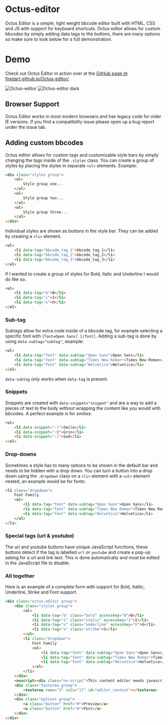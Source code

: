 # Octus-editor
Octus Editor is a simple, light weight bbcode editor built with HTML, CSS and JS with support for keyboard shortcuts. Octus editor allows for custom bbcodes by simply adding data tags to the buttons, there are many options so make sure to look below for a full demonstration.

# Demo
Check out Octus Editor in action over at the [GitHub page @ firedart.github.io/Octus-editor/](http://firedart.github.io/Octus-editor/).

![Octus-editor](http://i.imgur.com/xdGdPnl.jpg)
![Octus-editor dark](http://i.imgur.com/BwUL3Qf.jpg)

## Browser Support
Octus Editor works in most modern browsers and has legacy code for older IE versions. If you find a compatibility issue please open up a bug report under the issue tab.

## Adding custom bbcodes
Octus editor allows for custom tags and customizable style bars by simply changing the tags inside of the `.styles` class. You can create a group of styles by placing the styles in separate `<ul>` elements. Example:
```html
<div class="styles group">
	<ul>
		Style group one...
	</ul>
	<ul>
		Style group two...
	</ul>
	<ul>
		Style group three...
	</ul>
</div>
```

Individual styles are shown as buttons in the style bar. They can be added by creating a `<li>` element.
```html
<ul>
	<li data-tag="bbcode_tag_1">bbcode_tag_1</li>
	<li data-tag="bbcode_tag_2">bbcode_tag_2</li>
	<li data-tag="bbcode_tag_3">bbcode_tag_3</li>
</ul>
```

If I wanted to create a group of styles for Bold, Italic and Underline I would do like so.
```html
<ul>
	<li data-tag="b">B</li>
	<li data-tag="i">I</li>
	<li data-tag="u">U</li>
</ul>
```

### Sub-tag
Subtags allow for extra code inside of a bbcode tag, for example selecting a specific font with `[font=Open Sans] [/font]`. Adding a sub-tag is done by using `data-subtag="subtag"`, example:
```html
<ul>
	<li data-tag="font" data-subtag="Open Sans">Open Sans</li>
	<li data-tag="font" data-subtag="Times New Roman">Times New Roman</li>
	<li data-tag="font" data-subtag="Helvetica">Helvetica</li>
</ul>
```

`data-subtag` only works when `data-tag` is present.

### Snippets
Snippets are created with `data-snippet="snippet"` and are a way to add a pieces of text to the body without wrapping the content like you would with bbcodes. A perfect example is for smilies:
```html
<ul>
	<li data-snippet=":)">Smile</li>
	<li data-snippet=":D">Grin</li>
	<li data-snippet=":(">Sad</li>
</ul>
```

### Drop-downs
Sometimes a style has to many options to be shown in the default bar and needs to be hidden with a drop down. You can turn a button into a drop down using the `.dropdown` class on a `<li>` element with a `<ul>` element nested, an example would be for fonts:
```html
<li class="dropdown">
	Font Family
	<ul>
		<li data-tag="font" data-subtag="Open Sans">Open Sans</li>
		<li data-tag="font" data-subtag="Times New Roman">Times New Roman</li>
		<li data-tag="font" data-subtag="Helvetica">Helvetica</li>
	</ul>
</li>
```

### Special tags (url & youtube)
The url and youtube buttons have unique JavaScript functions, these buttons detect if the tag is labelled `url` or `youtube` and create a pop-up asking for a url and link text. This is done automatically and must be edited in the JavaScript file to disable.

### All together
Here is an example of a complete form with support for Bold, Italtic, Underline, Strike and Font support.
```html
<div class="octus-editor group">
	<div class="styles group">
		<ul>
			<li data-tag="b" class="bold" accesskey="B">B</li>
			<li data-tag="i" class="italic" accesskey="I">I</li>
			<li data-tag="u" class="underline" accesskey="U">U</li>
			<li data-tag="s" class="strike">S</li>
		</ul>
		<li class="dropdown">
			Font Family
			<ul>
				<li data-tag="font" data-subtag="Open Sans">Open Sans</li>
				<li data-tag="font" data-subtag="Times New Roman">Times New Roman</li>
				<li data-tag="font" data-subtag="Helvetica">Helvetica</li>
			</ul>
		</li>
	</div>
	<noscript><div class="no-script">This content editor needs javascript, please enable javascript to use this editor!</div></noscript>
	<div class="textarea group">
		<textarea rows="3" cols="17" id="editor_content"></textarea>
	</div>
	<div class="options group">
		<a class="button" href="#">Preview</a>
		<a class="button" href="#">Post</a>
	</div>
</div>
```